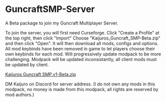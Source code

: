 # GuncraftSMP-Server
A Beta package to join my Guncraft Multiplayer Server.

To join the server, you will first need Curseforge.
Click "Create a Profile" at the top right, then click "Import"
Choose "Kaijuros_Guncraft_SMP-Beta.zip" and then click "Open".
It will then download all mods, configs and options.
All mod keybinds have been removed in game to let players choose their own keybinds for each mod.
Will progressively update modpack to be more challenging.
Modpack will be updated inconsistantly, all client mods must be updated by client.


[Kaijuros Guncraft SMP.v1-Beta.zip](https://github.com/Valturna/GuncraftSMP-Server/files/13631572/Kaijuros.Guncraft.SMP.v1-Beta.zip)


DM Kaijuro on Discord for server address.
(I do not own any mods in this modpack, no money is made from this modpack, all rights are reserved by mod authors.)
